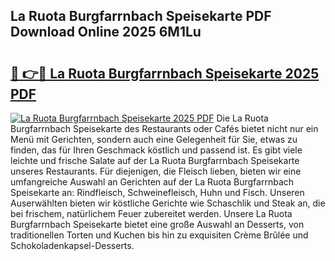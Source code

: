 ## La Ruota Burgfarrnbach Speisekarte PDF Download Online 2025 6M1Lu

# <h2><a href="http://gc85xfh.nevu.top/?p=La+Ruota+Burgfarrnbach+Speisekarte">🔗 👉🔴 La Ruota Burgfarrnbach Speisekarte 2025 PDF</a></h2>

[![La Ruota Burgfarrnbach Speisekarte 2025 PDF](https://i.imgur.com/dBaPXMq.png)](http://gc85xfh.nevu.top/?p=La+Ruota+Burgfarrnbach+Speisekarte)
Die La Ruota Burgfarrnbach Speisekarte des Restaurants oder Cafés bietet nicht nur ein Menü mit Gerichten, sondern auch eine Gelegenheit für Sie, etwas zu finden, das für Ihren Geschmack köstlich und passend ist. Es gibt viele leichte und frische Salate auf der La Ruota Burgfarrnbach Speisekarte unseres Restaurants. Für diejenigen, die Fleisch lieben, bieten wir eine umfangreiche Auswahl an Gerichten auf der La Ruota Burgfarrnbach Speisekarte an: Rindfleisch, Schweinefleisch, Huhn und Fisch. Unseren Auserwählten bieten wir köstliche Gerichte wie Schaschlik und Steak an, die bei frischem, natürlichem Feuer zubereitet werden. Unsere La Ruota Burgfarrnbach Speisekarte bietet eine große Auswahl an Desserts, von traditionellen Torten und Kuchen bis hin zu exquisiten Crème Brûlée und Schokoladenkapsel-Desserts.
